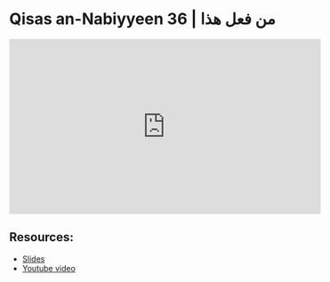 # Qisas an-Nabiyyeen 36 | من فعل هذا

<iframe width="560" height="315" src="https://www.youtube-nocookie.com/embed/za5V5s7ak8o?start=0" frameborder="0" allow="accelerometer; autoplay; encrypted-media; gyroscope; picture-in-picture" allowfullscreen="allowfullscreen"></iframe><BR>



## Resources:
- [Slides](https://github.com/arshare/resources_balagha_pdfs)
- [Youtube video](za5V5s7ak8o)
